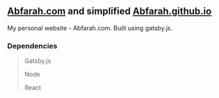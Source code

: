 ## [Abfarah.com](http://Abfarah.com) and simplified [Abfarah.github.io](https://Abfarah.github.io)

My personal website - Abfarah.com. Built using gatsby.js.

### Dependencies
> Gatsby.js
>
> Node
> 
> React
